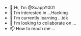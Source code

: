 - 👋 Hi, I’m @ScappY001 
- 👀 I’m interested in ...Hacking
- 🌱 I’m currently learning ...idk
- 💞️ I’m looking to collaborate on ...
- 📫 How to reach me ...

<!---
ScappY001/ScappY001 is a ✨ special ✨ repository because its `README.md` (this file) appears on your GitHub profile.
You can click the Preview link to take a look at your changes.
--->
